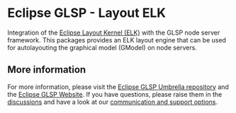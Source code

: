 # Eclipse GLSP - Layout ELK

Integration of the [Eclipse Layout Kernel (ELK)](https://www.eclipse.org/elk/) with the GLSP node server framework.
This packages provides an ELK layout engine that can be used for autolayouting the graphical model (GModel) on node servers.

## More information

For more information, please visit the [Eclipse GLSP Umbrella repository](https://github.com/eclipse-glsp/glsp) and the [Eclipse GLSP Website](https://www.eclipse.org/glsp/).
If you have questions, please raise them in the [discussions](https://github.com/eclipse-glsp/glsp/discussions) and have a look at our [communication and support options](https://www.eclipse.org/glsp/contact/).
